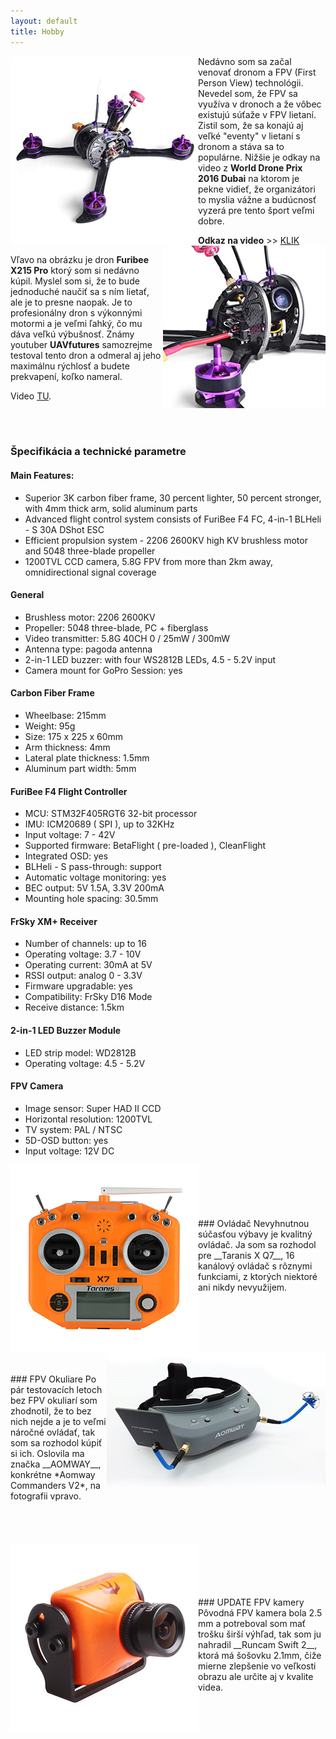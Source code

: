 ```yaml
---
layout: default
title: Hobby
---
```

<img style="float: left;" src="img\furibee.jpg"/>

Nedávno som sa začal venovať dronom a FPV (First Person View) technológii. Nevedel som, že FPV sa využíva v dronoch a že vôbec existujú súťaže v FPV lietaní.
Zistil som, že sa konajú aj veľké "eventy" v lietaní s dronom a stáva sa to populárne. Nižšie je odkay na video z **World Drone Prix 2016 Dubai** na ktorom je pekne vidieť,
že organizátori to myslia vážne a budúcnosť vyzerá pre tento šport veľmi dobre.

__Odkaz na video__ >> [KLIK](https://www.youtube.com/watch?v=gIM4zKvsTIQ)
<img style="float: right;" src="img\furibee2.jpg"/>

Vľavo na obrázku je dron __Furibee X215 Pro__ ktorý som si nedávno kúpil. Myslel som si, že to bude jednoduché naučiť sa s ním lietať, ale je to presne naopak. Je to profesionálny dron
s výkonnými motormi a je veľmi ľahký, čo mu dáva veľkú výbušnosť. Známy youtuber __UAVfutures__ samozrejme testoval tento dron a odmeral aj jeho maximálnu rýchlosť a budete prekvapení,
koľko nameral.

Video [TU](https://youtu.be/8oBk6zSkOBI?t=485).


<br /><br />

### Špecifikácia a technické parametre
#### Main Features:
  - Superior 3K carbon fiber frame, 30 percent lighter, 50 percent stronger, with 4mm thick arm, solid aluminum parts
  - Advanced flight control system consists of FuriBee F4 FC, 4-in-1 BLHeli - S 30A DShot ESC
  - Efficient propulsion system - 2206 2600KV high KV brushless motor and 5048 three-blade propeller
  - 1200TVL CCD camera, 5.8G FPV from more than 2km away, omnidirectional signal coverage

#### General
- Brushless motor: 2206 2600KV
- Propeller: 5048 three-blade, PC + fiberglass
- Video transmitter: 5.8G 40CH 0 / 25mW / 300mW
- Antenna type: pagoda antenna
- 2-in-1 LED buzzer: with four WS2812B LEDs, 4.5 - 5.2V input
- Camera mount for GoPro Session: yes

#### Carbon Fiber Frame
- Wheelbase: 215mm
- Weight: 95g
- Size: 175 x 225 x 60mm
- Arm thickness: 4mm
- Lateral plate thickness: 1.5mm
- Aluminum part width: 5mm

#### FuriBee F4 Flight Controller
- MCU: STM32F405RGT6 32-bit processor
- IMU: ICM20689 ( SPI ), up to 32KHz
- Input voltage: 7 - 42V
- Supported firmware: BetaFlight ( pre-loaded ), CleanFlight
- Integrated OSD: yes
- BLHeli - S pass-through: support
- Automatic voltage monitoring: yes
- BEC output: 5V 1.5A, 3.3V 200mA
- Mounting hole spacing: 30.5mm

#### FrSky XM+ Receiver
- Number of channels: up to 16
- Operating voltage: 3.7 - 10V
- Operating current: 30mA at 5V
- RSSI output: analog 0 - 3.3V
- Firmware upgradable: yes
- Compatibility: FrSky D16 Mode
- Receive distance: 1.5km

#### 2-in-1 LED Buzzer Module
- LED strip model: WD2812B
- Operating voltage: 4.5 - 5.2V

#### FPV Camera
- Image sensor: Super HAD II CCD
- Horizontal resolution: 1200TVL
- TV system: PAL / NTSC
- 5D-OSD button: yes
- Input voltage: 12V DC

<img style="float: left;" src="img\taranis.jpg"/>
<br /><br /><br /><br /><br />
### Ovládač
Nevyhnutnou súčasťou výbavy je kvalitný ovládač. Ja som sa rozhodol pre __Taranis X Q7__, 16 kanálový ovládač s rôznymi funkciami, z ktorých niektoré ani nikdy nevyužijem.
<br /><br /><br /><br /><br /><br />

<img style="float: right;" src="img\fpv.jpg"/>
<br /><br />
### FPV Okuliare
Po pár testovacích letoch bez FPV okuliarí som zhodnotil, že to bez nich nejde a je to veľmi náročné ovládať, tak som sa rozhodol kúpiť si ich.
Oslovila ma značka __AOMWAY__, konkrétne *Aomway Commanders V2*, na fotografii vpravo.
<br /><br /><br /><br /><br />

<img style="float: left;" src="img\runcam1.jpg"/>
<br /><br /><br /><br /><br />
### UPDATE FPV kamery
Pôvodná FPV kamera bola 2.5 mm a potreboval som mať trošku širší výhľad, tak som ju nahradil __Runcam Swift 2__, ktorá má šošovku 2.1mm, čiže mierne zlepšenie vo veľkosti obrazu ale určite aj v kvalite videa.
<br /><br /><br /><br /><br />
